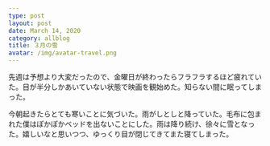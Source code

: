 ```yaml
---
type: post
layout: post
date: March 14, 2020
category: allblog
title: ３月の雪
avatar: /img/avatar-travel.png
---
```

先週は予想より大変だったので、金曜日が終わったらフラフラするほど疲れていた。目が半分しかあいていない状態で映画を観始めた。知らない間に眠ってしまった。

今朝起きたらとても寒いことに気づいた。雨がしとしと降っていた。毛布に包まれた僕はぽかぽかベッドを出ないことにした。雨は降り続け、徐々に雪となった。嬉しいなと思いつつ、ゆっくり目が閉じてきてまた寝てしまった。
